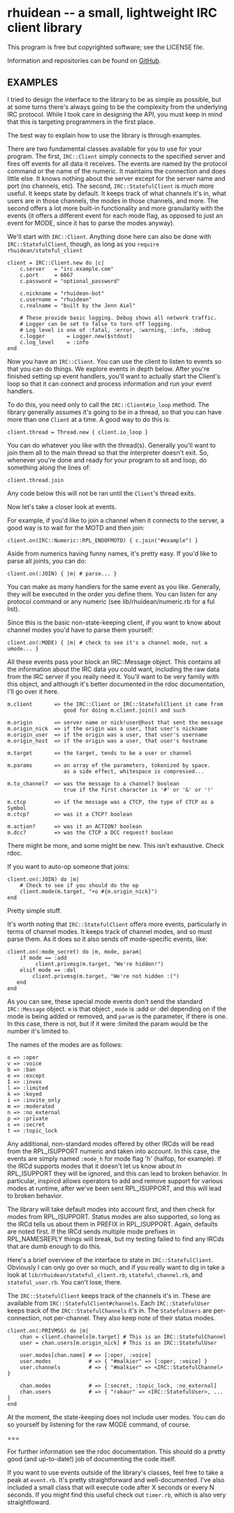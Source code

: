 rhuidean -- a small, lightweight IRC client library
===================================================

This program is free but copyrighted software; see the LICENSE file.

Information and repositories can be found on [GitHub][].

[github]: http://github.com/rakaur/rhuidean/

EXAMPLES
---------

I tried to design the interface to the library to be as simple as possible,
but at some turns there's always going to be the complexity from the
underlying IRC protocol. While I took care in designing the API, you must
keep in mind that this is targeting programmers in the first place.

The best way to explain how to use the library is through examples.

There are two fundamental classes available for you to use for your program.
The first, `IRC::Client` simply connects to the specified server and fires off
events for all data it receives. The events are named by the protocol command
or the name of the numeric. It maintains the connection and does little else.
It knows nothing about the server except for the server name and port (no
channels, etc). The second, `IRC::StatefulClient` is much more useful. It
keeps state by default. It keeps track of what channels it's in, what users
are in those channels, the modes in those channels, and more. The second offers
a lot more built-in functionality and more granularity with the events (it
offers a different event for each mode flag, as opposed to just an event for
MODE, since it has to parse the modes anyway).

We'll start with `IRC::Client`. Anything done here can also be done with
`IRC::StatefulClient`, though, as long as you `require rhuidean/stateful_client`

    client = IRC::Client.new do |c|
        c.server   = "irc.example.com"
        c.port     = 6667
        c.password = "optional_password"

        c.nickname = "rhuidean-bot"
        c.username = "rhuidean"
        c.realname = "built by the Jenn Aiel"

        # These provide basic logging. Debug shows all network traffic.
        # Logger can be set to false to turn off logging.
        # Log level is one of :fatal, :error, :warning, :info, :debug
        c.logger       = Logger.new($stdout)
        c.log_level    = :info
    end

Now you have an `IRC::Client`. You can use the client to listen to events so
that you can do things. We explore events in depth below. After you're finished
setting up event handlers, you'll want to actually start the Client's loop so
that it can connect and process information and run your event handlers.

To do this, you need only to call the `IRC::Client#io_loop` method. The
library generally assumes it's going to be in a thread, so that you can have
more than one `Client` at a time. A good way to do this is:

    client.thread = Thread.new { client.io_loop }

You can do whatever you like with the thread(s). Generally you'll want to
join them all to the main thread so that the interpreter doesn't exit. So,
whenever you're done and ready for your program to sit and loop, do something
along the lines of:

    client.thread.join

Any code below this will not be ran until the `Client`'s thread exits.

Now let's take a closer look at events.

For example, if you'd like to join a channel when it connects to the server,
a good way is to wait for the MOTD and then join:

    client.on(IRC::Numeric::RPL_ENDOFMOTD) { c.join("#example") }

Aside from numerics having funny names, it's pretty easy. If you'd like to
parse all joints, you can do:

    client.on(:JOIN) { |m| # parse... }

You can make as many handlers for the same event as you like. Generally, they
will be executed in the order you define them. You can listen for any protocol
command or any numeric (see lib/rhuidean/numeric.rb for a ful list).

Since this is the basic non-state-keeping client, if you want to know about
channel modes you'd have to parse them yourself:

    client.on(:MODE) { |m| # check to see it's a channel mode, not a umode... }

All these events pass your block an IRC::Message object. This contains all the
information about the IRC data you could want, including the raw data from the
IRC server if you really need it. You'll want to be very family with this
object, and although it's better documented in the rdoc documentation, I'll go
over it here.

    m.client       => the IRC::Client or IRC::StatefulClient it came from
                      good for doing m.client.join() and such

    m.origin       => server name or nick!user@host that sent the message
    m.origin_nick  => if the origin was a user, that user's nickname
    m.origin_user  => if the origin was a user, that user's username
    m.origin_host  => if the origin was a user, that user's hostname

    m.target       => the target, tends to be a user or channel

    m.params       => an array of the parameters, tokenized by space.
                      as a side effect, whitespace is compressed...

    m.to_channel?  => was the message to a channel? boolean
                      true if the first character is '#' or '&' or '!'

    m.ctcp         => if the message was a CTCP, the type of CTCP as a Symbol
    m.ctcp?        => was it a CTCP? boolean

    m.action?      => was it an ACTION? boolean
    m.dcc?         => was the CTCP a DCC request? boolean

There might be more, and some might be new. This isn't exhaustive. Check rdoc.

If you want to auto-op someone that joins:

    client.on(:JOIN) do |m|
        # Check to see if you should do the op
        client.mode(m.target, "+o #{m.origin_nick}")
    end

Pretty simple stuff.

It's worth noting that `IRC::StatefulClient` offers more events, particularly
in terms of channel modes. It keeps track of channel modes, and so must parse
them. As it does so it also sends off mode-specific events, like:

    client.on(:mode_secret) do |m, mode, param|
        if mode == :add
             client.privmsg(m.target, "We're hidden!")
        elsif mode == :del
            client.privmsg(m.target, "We're not hidden :(")
       end
    end

As you can see, these special mode events don't send the standard `IRC::Message`
object. `m` is that object , `mode` is :add or :del depending on if the
mode is being added or removed, and `param` is the parameter, if there is one.
In this case, there is not, but if it were :limited the param would be the
number it's limited to.

The names of the modes are as follows:

    o => :oper
    v => :voice
    b => :ban
    e => :except
    I => :invex
    l => :limited
    k => :keyed
    i => :invite_only
    m => :moderated
    n => :no_external
    p => :private
    s => :secret
    t => :topic_lock

Any additional, non-standard modes offered by other IRCds will be read from
the RPL_ISUPPORT numeric and taken into account. In this case, the events are
simply named `:mode_h` for mode flag 'h' (halfop, for example). If the IRCd
supports modes that it doesn't let us know about in RPL_ISUPPORT they will be
ignored, and this can lead to broken behavior. In particular, inspircd allows
operators to add and remove support for various modes at runtime, after we've
been sent RPL_ISUPPORT, and this will lead to broken behavior.

The library will take default modes into account first, and then check for
modes from RPL_ISUPPORT. Status modes are also supported, so long as the IRCd
tells us about them in PREFIX in RPL_ISUPPORT. Again, defaults are noted first.
If the IRCd sends multiple mode prefixes in RPL_NAMESREPLY things will break,
but my testing failed to find any IRCds that are dumb enough to do this.

Here's a brief overview of the interface to state in `IRC::StatefulClient`.
Obviously I can only go over so much, and if you really want to dig in take a
look at `lib/rhuidean/stateful_client.rb`, `stateful_channel.rb`, and
`stateful_user.rb`. You can't lose, there.

The `IRC::StatefulClient` keeps track of the channels it's in. These are
available from `IRC::StatefulClient#channels`. Each `IRC::StatefulUser` keeps
track of the `IRC::StatefulChannels` it's in. The `StatefulUsers` are
per-connection, not per-channel. They also keep note of their status modes.

    client.on(:PRIVMSG) do |m|
        chan = client.channels[m.target] # This is an IRC::StatefulChannel
        user = chan.users[m.origin_nick] # This is an IRC::StatefulUser

        user.modes[chan.name] # => [:oper, :voice]
        user.modes            # => { "#malkier" => [:oper, :voice] }
        user.channels         # => { "#malkier" => <IRC::StatefulChannel> }

        chan.modes            # => [:secret, :topic_lock, :no_external]
        chan.users            # => { "rakaur" => <IRC::StatefulUser>, ... }
    end

At the moment, the state-keeping does not include user modes. You can do so
yourself by listening for the raw MODE command, of course.

===

For further information see the rdoc documentation. This should do a pretty
good (and up-to-date!) job of documenting the code itself.

If you want to use events outside of the library's classes, feel free to take
a peak at `event.rb`. It's pretty straightforward and well-documented. I've
also included a small class that will execute code after X seconds or every N
seconds. If you might find this useful check out `timer.rb`, which is also
very straightfoward.

